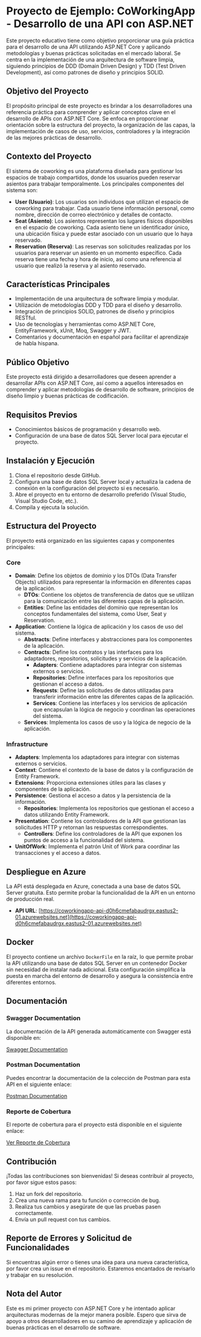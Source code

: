 # Proyecto de Ejemplo: CoWorkingApp - Desarrollo de una API con ASP.NET

Este proyecto educativo tiene como objetivo proporcionar una guía práctica para el desarrollo de una API utilizando ASP.NET Core y aplicando metodologías y buenas prácticas solicitadas en el mercado laboral. Se centra en la implementación de una arquitectura de software limpia, siguiendo principios de DDD (Domain Driven Design) y TDD (Test Driven Development), así como patrones de diseño y principios SOLID.

## Objetivo del Proyecto

El propósito principal de este proyecto es brindar a los desarrolladores una referencia práctica para comprender y aplicar conceptos clave en el desarrollo de APIs con ASP.NET Core. Se enfoca en proporcionar orientación sobre la estructura del proyecto, la organización de las capas, la implementación de casos de uso, servicios, controladores y la integración de las mejores prácticas de desarrollo.

## Contexto del Proyecto

El sistema de coworking es una plataforma diseñada para gestionar los espacios de trabajo compartidos, donde los usuarios pueden reservar asientos para trabajar temporalmente. Los principales componentes del sistema son:

- **User (Usuario)**: Los usuarios son individuos que utilizan el espacio de coworking para trabajar. Cada usuario tiene información personal, como nombre, dirección de correo electrónico y detalles de contacto.
- **Seat (Asiento)**: Los asientos representan los lugares físicos disponibles en el espacio de coworking. Cada asiento tiene un identificador único, una ubicación física y puede estar asociado con un usuario que lo haya reservado.
- **Reservation (Reserva)**: Las reservas son solicitudes realizadas por los usuarios para reservar un asiento en un momento específico. Cada reserva tiene una fecha y hora de inicio, así como una referencia al usuario que realizó la reserva y al asiento reservado.

## Características Principales

- Implementación de una arquitectura de software limpia y modular.
- Utilización de metodologías DDD y TDD para el diseño y desarrollo.
- Integración de principios SOLID, patrones de diseño y principios RESTful.
- Uso de tecnologías y herramientas como ASP.NET Core, EntityFramework, xUnit, Moq, Swagger y JWT.
- Comentarios y documentación en español para facilitar el aprendizaje de habla hispana.

## Público Objetivo

Este proyecto está dirigido a desarrolladores que deseen aprender a desarrollar APIs con ASP.NET Core, así como a aquellos interesados en comprender y aplicar metodologías de desarrollo de software, principios de diseño limpio y buenas prácticas de codificación.

## Requisitos Previos

- Conocimientos básicos de programación y desarrollo web.
- Configuración de una base de datos SQL Server local para ejecutar el proyecto.

## Instalación y Ejecución

1. Clona el repositorio desde GitHub.
2. Configura una base de datos SQL Server local y actualiza la cadena de conexión en la configuración del proyecto si es necesario.
3. Abre el proyecto en tu entorno de desarrollo preferido (Visual Studio, Visual Studio Code, etc.).
4. Compila y ejecuta la solución.

## Estructura del Proyecto

El proyecto está organizado en las siguientes capas y componentes principales:

### Core

- **Domain**: Define los objetos de dominio y los DTOs (Data Transfer Objects) utilizados para representar la información en diferentes capas de la aplicación.
  - **DTOs**: Contiene los objetos de transferencia de datos que se utilizan para la comunicación entre las diferentes capas de la aplicación.
  - **Entities**: Define las entidades del dominio que representan los conceptos fundamentales del sistema, como User, Seat y Reservation.
- **Application**: Contiene la lógica de aplicación y los casos de uso del sistema.
  - **Abstracts**: Define interfaces y abstracciones para los componentes de la aplicación.
  - **Contracts**: Define los contratos y las interfaces para los adaptadores, repositorios, solicitudes y servicios de la aplicación.
    - **Adapters**: Contiene adaptadores para integrar con sistemas externos o servicios.
    - **Repositories**: Define interfaces para los repositorios que gestionan el acceso a datos.
    - **Requests**: Define las solicitudes de datos utilizadas para transferir información entre las diferentes capas de la aplicación.
    - **Services**: Contiene las interfaces y los servicios de aplicación que encapsulan la lógica de negocio y coordinan las operaciones del sistema.
  - **Services**: Implementa los casos de uso y la lógica de negocio de la aplicación.

### Infrastructure

- **Adapters**: Implementa los adaptadores para integrar con sistemas externos o servicios.
- **Context**: Contiene el contexto de la base de datos y la configuración de Entity Framework.
- **Extensions**: Proporciona extensiones útiles para las clases y componentes de la aplicación.
- **Persistence**: Gestiona el acceso a datos y la persistencia de la información.
  - **Repositories**: Implementa los repositorios que gestionan el acceso a datos utilizando Entity Framework.
- **Presentation**: Contiene los controladores de la API que gestionan las solicitudes HTTP y retornan las respuestas correspondientes.
  - **Controllers**: Define los controladores de la API que exponen los puntos de acceso a la funcionalidad del sistema.
- **UnitOfWork**: Implementa el patrón Unit of Work para coordinar las transacciones y el acceso a datos.

## Despliegue en Azure

La API está desplegada en Azure, conectada a una base de datos SQL Server gratuita. Esto permite probar la funcionalidad de la API en un entorno de producción real.

- **API URL**: [https://coworkingapp-api-d0h6cmefabaudrgx.eastus2-01.azurewebsites.net](https://coworkingapp-api-d0h6cmefabaudrgx.eastus2-01.azurewebsites.net)

## Docker

El proyecto contiene un archivo `DockerFile` en la raíz, lo que permite probar la API utilizando una base de datos SQL Server en un contenedor Docker sin necesidad de instalar nada adicional. Esta configuración simplifica la puesta en marcha del entorno de desarrollo y asegura la consistencia entre diferentes entornos.

## Documentación

### Swagger Documentation

La documentación de la API generada automáticamente con Swagger está disponible en:

[Swagger Documentation](https://coworkingapp-api-d0h6cmefabaudrgx.eastus2-01.azurewebsites.net/swagger/index.html)

### Postman Documentation

Puedes encontrar la documentación de la colección de Postman para esta API en el siguiente enlace:

[Postman Documentation](https://www.postman.com/security-astronaut-59724338/coworking/documentation/edqfgq0/coworkingapp-api?workspaceId=dd97358b-9dc6-4838-ac9e-109e6948aee8)

### Reporte de Cobertura

El reporte de cobertura para el proyecto está disponible en el siguiente enlace:

[Ver Reporte de Cobertura](https://vicellobre.github.io/CoWorkingApp/)

## Contribución

¡Todas las contribuciones son bienvenidas! Si deseas contribuir al proyecto, por favor sigue estos pasos:

1. Haz un fork del repositorio.
2. Crea una nueva rama para tu función o corrección de bug.
3. Realiza tus cambios y asegúrate de que las pruebas pasen correctamente.
4. Envía un pull request con tus cambios.

## Reporte de Errores y Solicitud de Funcionalidades

Si encuentras algún error o tienes una idea para una nueva característica, por favor crea un issue en el repositorio. Estaremos encantados de revisarlo y trabajar en su resolución.

## Nota del Autor

Este es mi primer proyecto con ASP.NET Core y he intentado aplicar arquitecturas modernas de la mejor manera posible. Espero que sirva de apoyo a otros desarrolladores en su camino de aprendizaje y aplicación de buenas prácticas en el desarrollo de software.
